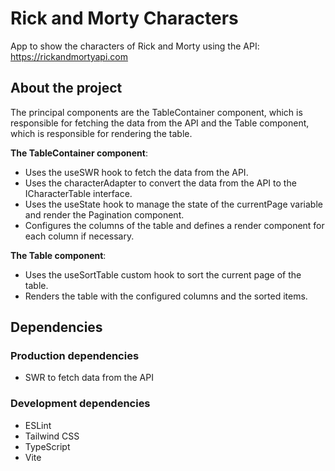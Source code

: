 # Rick and Morty Characters

App to show the characters of Rick and Morty using the API: https://rickandmortyapi.com

## About the project

The principal components are the TableContainer component, which is responsible for fetching the 
data from the API and the Table component, which is responsible for rendering the table.

**The TableContainer component**:
- Uses the useSWR hook to fetch the data from the API.
- Uses the characterAdapter to convert the data from the API to the ICharacterTable interface.
- Uses the useState hook to manage the state of the currentPage variable and render the Pagination component.
- Configures the columns of the table and defines a render component for each column if necessary.

**The Table component**:
- Uses the useSortTable custom hook to sort the current page of the table.
- Renders the table with the configured columns and the sorted items.

## Dependencies

### Production dependencies
- SWR to fetch data from the API

### Development dependencies
- ESLint
- Tailwind CSS
- TypeScript
- Vite
